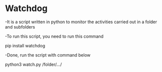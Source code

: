 # Watchdog
-It is a script written in python to monitor the activities carried out in a folder and subfolders

-To run this script, you need to run this command

pip install watchdog

-Done, run the script with command below

python3 watch.py /folder/.../
